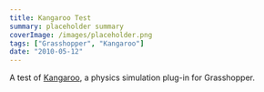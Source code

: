 ```yaml
---
title: Kangaroo Test
summary: placeholder summary
coverImage: /images/placeholder.png
tags: ["Grasshopper", "Kangaroo"]
date: "2010-05-12"
---
```


A test of [Kangaroo](http://www.food4rhino.com/project/kangaroo), a physics simulation plug-in for Grasshopper.
